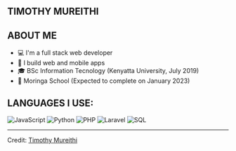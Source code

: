 ## TIMOTHY MUREITHI

## ABOUT ME

* 💻 I'm a full stack web developer
* 📱 I build web and mobile apps 
* 🎓 BSc Information Tecnology (Kenyatta University, July 2019)
* 📖 Moringa School (Expected to complete on January 2023)

## LANGUAGES I USE:
 
![JavaScript](https://img.shields.io/badge/-JavaScript-000000?style=flat&logo=javascript)
![Python](https://img.shields.io/badge/-Python-000000?style=flat&logo=python)
![PHP](https://img.shields.io/badge/-PHP-000000?style=flat&logo=php)
![Laravel](https://img.shields.io/badge/-Laravel-000000?style=flat&logo=laravel)
![SQL](https://img.shields.io/badge/-SQL-000000?style=flat&logo=MySQL)



----
Credit: [Timothy Mureithi](https://github.com/timothymureithi)

